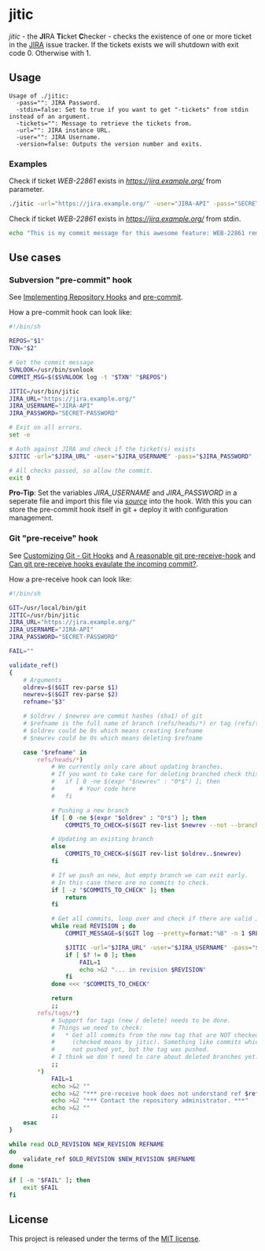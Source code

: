 # jitic

*jitic* - the **JI**RA **Ti**cket **C**hecker - checks the existence of one or more ticket in the [JIRA](https://www.atlassian.com/software/jira) issue tracker. If the tickets exists we will shutdown with exit code 0. Otherwise with 1.

## Usage

```
Usage of ./jitic:
  -pass="": JIRA Password.
  -stdin=false: Set to true if you want to get "-tickets" from stdin instead of an argument.
  -tickets="": Message to retrieve the tickets from.
  -url="": JIRA instance URL.
  -user="": JIRA Username.
  -version=false: Outputs the version number and exits.
```

### Examples

Check if ticket *WEB-22861* exists in *https://jira.example.org/* from parameter.

```bash
./jitic -url="https://jira.example.org/" -user="JIRA-API" -pass="SECRET-PASSWORD" -tickets="This is my commit message for this awesome feature: WEB-22861 remove authentication prod build for now"
```

Check if ticket *WEB-22861* exists in *https://jira.example.org/* from stdin.

```bash
echo "This is my commit message for this awesome feature: WEB-22861 remove authentication prod build for now" | ./jitic -url="https://jira.example.org/" -user="JIRA-API" -pass="SECRET-PASSWORD" -stdin
```

## Use cases

### Subversion "pre-commit" hook

See [Implementing Repository Hooks](http://svnbook.red-bean.com/en/1.7/svn.reposadmin.create.html#svn.reposadmin.create.hooks) and [pre-commit](http://svnbook.red-bean.com/en/1.7/svn.ref.reposhooks.pre-commit.html).

How a pre-commit hook can look like:
```sh
#!/bin/sh

REPOS="$1"
TXN="$2"

# Get the commit message
SVNLOOK=/usr/bin/svnlook
COMMIT_MSG=$($SVNLOOK log -t "$TXN" "$REPOS")

JITIC=/usr/bin/jitic
JIRA_URL="https://jira.example.org/"
JIRA_USERNAME="JIRA-API"
JIRA_PASSWORD="SECRET-PASSWORD"

# Exit on all errors.
set -e

# Auth against JIRA and check if the ticket(s) exists
$JITIC -url="$JIRA_URL" -user="$JIRA_USERNAME" -pass="$JIRA_PASSWORD" -tickets="$COMMIT_MSG"

# All checks passed, so allow the commit.
exit 0
```

**Pro-Tip**: Set the variables *JIRA_USERNAME* and *JIRA_PASSWORD* in a seperate file and import this file via [*source*](http://www.tldp.org/HOWTO/Bash-Prompt-HOWTO/x237.html) into the hook.
With this you can store the pre-commit hook itself in git + deploy it with configuration management.

### Git "pre-receive" hook

See [Customizing Git - Git Hooks](https://git-scm.com/book/it/v2/Customizing-Git-Git-Hooks) and [A reasonable git pre-receive-hook](https://gist.github.com/caniszczyk/1327469) and [Can git pre-receive hooks evaulate the incoming commit?](http://stackoverflow.com/questions/22546393/can-git-pre-receive-hooks-evaulate-the-incoming-commit).

How a pre-receive hook can look like:
```sh
#!/bin/sh

GIT=/usr/local/bin/git
JITIC=/usr/bin/jitic
JIRA_URL="https://jira.example.org/"
JIRA_USERNAME="JIRA-API"
JIRA_PASSWORD="SECRET-PASSWORD"

FAIL=""

validate_ref()
{
	# Arguments
	oldrev=$($GIT rev-parse $1)
	newrev=$($GIT rev-parse $2)
	refname="$3"

	# $oldrev / $newrev are commit hashes (sha1) of git
	# $refname is the full name of branch (refs/heads/*) or tag (refs/tags/*)
	# $oldrev could be 0s which means creating $refname
	# $newrev could be 0s which means deleting $refname

	case "$refname" in
		refs/heads/*)
			# We currently only care about updating branches.
			# If you want to take care for deleting branched check this:
			#   if [ 0 -ne $(expr "$newrev" : "0*$") ]; then
			#       # Your code here
			#   fi

			# Pushing a new branch
			if [ 0 -ne $(expr "$oldrev" : "0*$") ]; then
				COMMITS_TO_CHECK=$($GIT rev-list $newrev --not --branches=*)

			# Updating an existing branch
			else
				COMMITS_TO_CHECK=$($GIT rev-list $oldrev..$newrev)
			fi

			# If we push an new, but empty branch we can exit early.
			# In this case there are no commits to check.
			if [ -z "$COMMITS_TO_CHECK" ]; then
				return
			fi

			# Get all commits, loop over and check if there are valid JIRA tickets
			while read REVISION ; do
				COMMIT_MESSAGE=$($GIT log --pretty=format:"%B" -n 1 $REVISION)

				$JITIC -url="$JIRA_URL" -user="$JIRA_USERNAME" -pass="$JIRA_PASSWORD" -tickets="$COMMIT_MESSAGE"
				if [ $? != 0 ]; then
					FAIL=1
					echo >&2 "... in revision $REVISION"
				fi
			done <<< "$COMMITS_TO_CHECK"

			return
			;;
		refs/tags/*)
			# Support for tags (new / delete) needs to be done.
			# Things we need to check:
			#   * Get all commits from the new tag that are NOT checked yet
			#     (checked means by jitic). Something like commits which are
			#     not pushed yet, but the tag was pushed.
			# I think we don`t need to care about deleted branches yet.
			;;
		*)
			FAIL=1
			echo >&2 ""
			echo >&2 "*** pre-receive hook does not understand ref $refname in this repository. ***"
			echo >&2 "*** Contact the repository administrator. ***"
			echo >&2 ""
			;;
	esac
}

while read OLD_REVISION NEW_REVISION REFNAME
do
	validate_ref $OLD_REVISION $NEW_REVISION $REFNAME
done

if [ -n "$FAIL" ]; then
	exit $FAIL
fi
```

## License

This project is released under the terms of the [MIT license](http://en.wikipedia.org/wiki/MIT_License).
